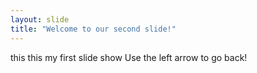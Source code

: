 ```yaml
---
layout: slide
title: "Welcome to our second slide!"
---
```

this this my first slide show
Use the left arrow to go back!

